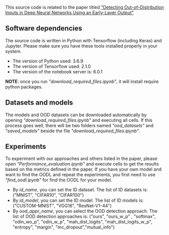 This source code is related to the paper titled ["Detecting Out-of-Distribution Inputs in Deep Neural Networks Using an Early-Layer Output"](https://arxiv.org/abs/1910.10307)

## Software dependencies
The source code is written in Python with Tensorflow (including Keras) and Jupyter. Please make sure you have these tools installed properly in your system. 
- The version of Python used: 3.6.9
- The version of Tensorflow used: 2.1.0
- The version of the notebook server is: 6.0.1

**NOTE**: once you run *"download_required_files.ipynb"*, it will install require python packages.

## Datasets and models
The models and OOD datasets can be downloaded automatically by opening *"download_required_files.ipynb"* and executing all cells. If this process goes well, there will be two folders named *"ood_datasets"* and *"saved_models"* beside the file *"download_required_files.ipynb"*.

## Experiments
To experiment with our approaches and others listed in the paper, please open *"Performance_evaluation.ipynb"* and execute cells to get the results based on the metrics defined in the paper. If you have your own model and want to find the OODL and repeat the experiments, you first need to use *"find_oodl.ipynb"* for find the OODL for your model.

- By  *id_name*, you can set the ID dataset. The list of ID datasets is: ("MNIST", "CIFAR10", "CIFAR100")
- By  *id_model*, you can set the ID model. The list of ID models is: ("CUSTOM-MNIST", "VGG16", "ResNet-V1-44")
- By  *ood_appr_name*, you can select the OOD detection approach. The list of OOD detection approaches is: ("ours", "ours_w_p" , "softmax", "odin_wo_p", "odin_w_p", "mah_dist_logits", "mah_dist_logits_w_p", "entropy", "margin", "mc_dropout","mutual_info")

